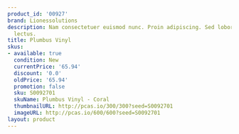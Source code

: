 ```yaml
---
product_id: '00927'
brand: Lionessolutions
description: Nam consectetuer euismod nunc. Proin adipiscing. Sed lobortis elit quis
  lectus.
title: Plumbus Vinyl
skus:
- available: true
  condition: New
  currentPrice: '65.94'
  discount: '0.0'
  oldPrice: '65.94'
  promotion: false
  sku: S0092701
  skuName: Plumbus Vinyl - Coral
  thumbnailURL: http://pcas.io/300/300?seed=S0092701
  imageURL: http://pcas.io/600/600?seed=S0092701
layout: product
---
```

